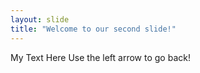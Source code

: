 ```yaml
---
layout: slide
title: "Welcome to our second slide!"
---
```

My Text Here
Use the left arrow to go back!
